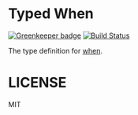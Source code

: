 # Typed When

[![Greenkeeper badge](https://badges.greenkeeper.io/types/npm-when.svg)](https://greenkeeper.io/)
[![Build Status](https://travis-ci.org/types/npm-when.svg?branch=master)](https://travis-ci.org/types/npm-when)

The type definition for [when](https://www.npmjs.com/package/when).

# LICENSE
MIT
